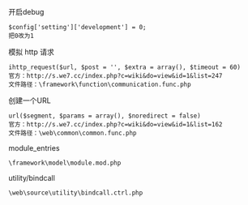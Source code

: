 开启debug

```
$config['setting']['development'] = 0;
把0改为1
```

模拟 http 请求

```
ihttp_request($url, $post = '', $extra = array(), $timeout = 60)
官方：http://s.we7.cc/index.php?c=wiki&do=view&id=1&list=247
文件路径：\framework\function\communication.func.php
```

创建一个URL

```
url($segment, $params = array(), $noredirect = false)
官方：http://s.we7.cc/index.php?c=wiki&do=view&id=1&list=162
文件路径：\web\common\common.func.php
```

module\_entries

```
\framework\model\module.mod.php
```



utility/bindcall

```
\web\source\utility\bindcall.ctrl.php
```



